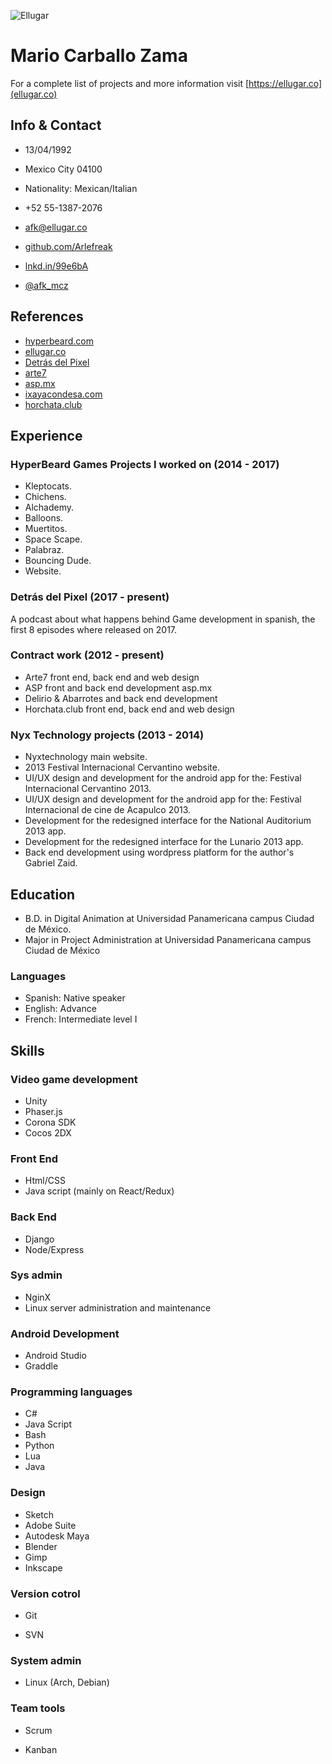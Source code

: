 ![Ellugar](https://cv.arlefreak.com/img/logo.svg)

# Mario Carballo Zama

For a complete list of projects and more information visit [https://ellugar.co](ellugar.co)

## Info & Contact

*   13/04/1992
*   Mexico City 04100
*   Nationality: Mexican/Italian

*   +52 55-1387-2076
*   [afk@ellugar.co](mailto:afk@ellugar.co)
*   [github.com/Arlefreak](http://github.com/Arlefreak)
*   [lnkd.in/99e6bA](http://lnkd.in/99e6bA)
*   [@afk_mcz](http://twitter.com/@afk_mcz)

## References

*   [hyperbeard.com](https://hyperbeard.com)
*   [ellugar.co](https://ellugar.co)
*   [Detrás del Pixel](https://ellugar.co/podcasts/detras-del-pixel)
*   [arte7](https://arte7.net)
*   [asp.mx](http://asp.mx)
*   [ixayacondesa.com](http://ixayacondesa.com)
*   [horchata.club](http://horchata.club)

## Experience

### HyperBeard Games Projects I worked on (2014 - 2017)

*   Kleptocats.
*   Chichens.
*   Alchademy.
*   Balloons.
*   Muertitos.
*   Space Scape.
*   Palabraz.
*   Bouncing Dude.
*   Website.

### Detrás del Pixel (2017 - present)

A podcast about what happens behind Game development in spanish, the first 8 episodes where released on 2017.

### Contract work (2012 - present)

*   Arte7 front end, back end and web design
*   ASP front and back end development asp.mx
*   Delirio & Abarrotes and back end development
*   Horchata.club front end, back end and web design

### Nyx Technology projects (2013 - 2014)

*   Nyxtechnology main website.
*   2013 Festival Internacional Cervantino website.
*   UI/UX design and development for the android app for the: Festival Internacional Cervantino 2013.
*   UI/UX design and development for the android app for the: Festival Internacional de cine de Acapulco 2013.
*   Development for the redesigned interface for the National Auditorium 2013 app.
*   Development for the redesigned interface for the Lunario 2013 app.
*   Back end development using wordpress platform for the author's Gabriel Zaid.

## Education

*   B.D. in Digital Animation at Universidad Panamericana campus Ciudad de México.
*   Major in Project Administration at Universidad Panamericana campus Ciudad de México

### Languages

*   Spanish: Native speaker
*   English: Advance
*   French: Intermediate level I

## Skills

### Video game development

*   Unity
*   Phaser.js
*   Corona SDK
*   Cocos 2DX

### Front End

*   Html/CSS
*   Java script (mainly on React/Redux)

### Back End

*   Django
*   Node/Express

### Sys admin
*   NginX
*   Linux server administration and maintenance

### Android Development

*   Android Studio
*   Graddle

### Programming languages

*   C#
*   Java Script
*   Bash
*   Python
*   Lua
*   Java

### Design

*   Sketch
*   Adobe Suite
*   Autodesk Maya
*   Blender
*   Gimp
*   Inkscape

### Version cotrol

*   Git

*   SVN

### System admin

*   Linux (Arch, Debian)

### Team tools

*   Scrum

*   Kanban

